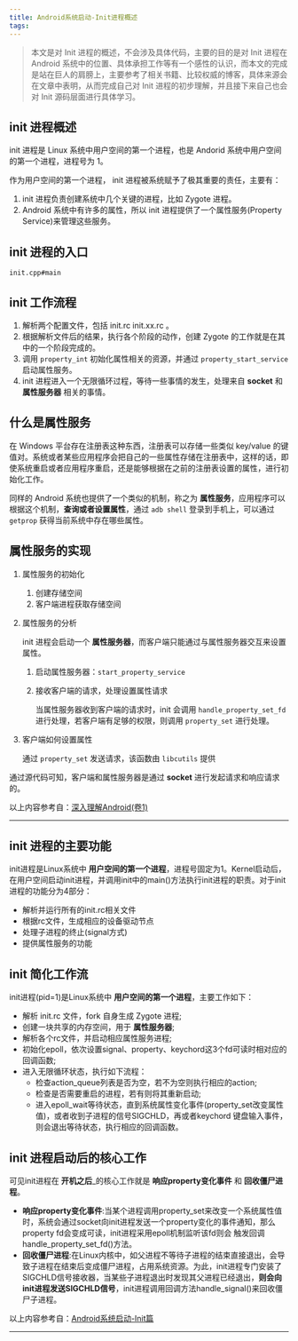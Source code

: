 ```yaml
---
title: Android系统启动-Init进程概述
tags:
---
```


> 本文是对 Init 进程的概述，不会涉及具体代码，主要的目的是对 Init 进程在 Android 系统中的位置、具体承担工作等有一个感性的认识，而本文的完成是站在巨人的肩膀上，主要参考了相关书籍、比较权威的博客，具体来源会在文章中表明，从而完成自己对 Init 进程的初步理解，并且接下来自己也会对 Init 源码层面进行具体学习。



## init 进程概述

init 进程是 Linux 系统中用户空间的第一个进程，也是 Andorid 系统中用户空间的第一个进程，进程号为 1。

作为用户空间的第一个进程， init 进程被系统赋予了极其重要的责任，主要有：

1. init 进程负责创建系统中几个关键的进程，比如 Zygote 进程。
2. Android 系统中有许多的属性，所以 init 进程提供了一个属性服务(Property Service)来管理这些服务。

## init 进程的入口

`init.cpp#main`


## init 工作流程

1. 解析两个配置文件，包括 init.rc  init.xx.rc 。
2. 根据解析文件后的结果，执行各个阶段的动作，创建 Zygote 的工作就是在其中的一个阶段完成的。
3. 调用 `property_int` 初始化属性相关的资源，并通过 `property_start_service` 启动属性服务。
4. init 进程进入一个无限循环过程，等待一些事情的发生，处理来自 **socket** 和 **属性服务器** 相关的事情。
   

## 什么是属性服务


在 Windows 平台存在注册表这种东西，注册表可以存储一些类似 key/value 的键值对。系统或者某些应用程序会把自己的一些属性存储在注册表中，这样的话，即使系统重启或者应用程序重启，还是能够根据在之前的注册表设置的属性，进行初始化工作。


同样的 Android 系统也提供了一个类似的机制，称之为 **属性服务**，应用程序可以根据这个机制，**查询或者设置属性**，通过 `adb shell` 登录到手机上，可以通过 `getprop` 获得当前系统中存在哪些属性。



## 属性服务的实现


1. 属性服务的初始化


    1. 创建存储空间
    2. 客户端进程获取存储空间

2. 属性服务的分析

    init 进程会启动一个 **属性服务器**，而客户端只能通过与属性服务器交互来设置属性。

    1. 启动属性服务器：`start_property_service`
    2. 接收客户端的请求，处理设置属性请求

        当属性服务器收到客户端的请求时，init 会调用 `handle_property_set_fd` 进行处理，若客户端有足够的权限，则调用 `property_set` 进行处理。    
        
3. 客户端如何设置属性
    
    通过 `property_set` 发送请求，该函数由 `libcutils` 提供


通过源代码可知，客户端和属性服务器是通过 **socket** 进行发起请求和响应请求的。

以上内容参考自：[深入理解Android(卷1)](https://book.douban.com/subject/6802440/)

---

## init 进程的主要功能

init进程是Linux系统中 **用户空间的第一个进程**，进程号固定为1。Kernel启动后，在用户空间启动init进程，并调用init中的main()方法执行init进程的职责。对于init进程的功能分为4部分：

* 解析并运行所有的init.rc相关文件
* 根据rc文件，生成相应的设备驱动节点
* 处理子进程的终止(signal方式)
* 提供属性服务的功能

## init 简化工作流

init进程(pid=1)是Linux系统中 **用户空间的第一个进程**，主要工作如下：

* 解析 init.rc 文件，fork 自身生成 Zygote 进程;
* 创建一块共享的内存空间，用于 **属性服务器**;
* 解析各个rc文件，并启动相应属性服务进程;
* 初始化epoll，依次设置signal、property、keychord这3个fd可读时相对应的回调函数;
* 进入无限循环状态，执行如下流程：
    * 检查action_queue列表是否为空，若不为空则执行相应的action;
    * 检查是否需要重启的进程，若有则将其重新启动;
    * 进入epoll_wait等待状态，直到系统属性变化事件(property_set改变属性值)，或者收到子进程的信号SIGCHLD，再或者keychord 键盘输入事件，则会退出等待状态，执行相应的回调函数。
    

## init 进程启动后的核心工作

可见init进程在 **开机之后**_的核心工作就是 **响应property变化事件** 和 **回收僵尸进程**。

* **响应property变化事件**:当某个进程调用property_set来改变一个系统属性值时，系统会通过socket向init进程发送一个property变化的事件通知，那么property fd会变成可读，init进程采用epoll机制监听该fd则会 触发回调handle_property_set_fd()方法。
* **回收僵尸进程**:在Linux内核中，如父进程不等待子进程的结束直接退出，会导致子进程在结束后变成僵尸进程，占用系统资源。为此，init进程专门安装了SIGCHLD信号接收器，当某些子进程退出时发现其父进程已经退出，**则会向init进程发送SIGCHLD信号**，init进程调用回调方法handle_signal()来回收僵尸子进程。

以上内容参考自：[Android系统启动-Init篇](http://gityuan.com/2016/02/05/android-init/)

---